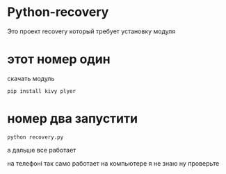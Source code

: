 # Python-recovery
Это проект recovery который требует установку модуля

# этот номер один 

скачать модуль 

~~~
pip install kivy plyer
~~~
# номер два запустити

~~~
python recovery.py
~~~

а дальше все работает 

на телефоні так само работает на компьютере я не знаю ну проверьте
